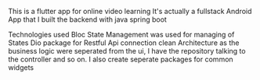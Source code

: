 This is a flutter app for online video learning
It's actually a fullstack Android App that I built the backend with java spring boot

Technologies used
Bloc State Management was used for managing of States
Dio package for Restful Api connection
clean Architecture as the business logic were seperated from the ui, I have the repository talking to the controller and so on.
I also create seperate packages for common widgets
